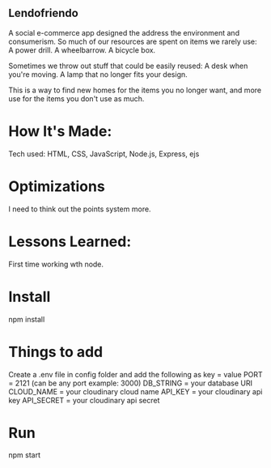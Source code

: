 
## Lendofriendo

A social e-commerce app designed the address the environment and consumerism. So much of our resources are spent on items we rarely use: A power drill. A wheelbarrow. A bicycle box. 

Sometimes we throw out stuff that could be easily reused: A desk when you're moving. A lamp that no longer fits your design. 

This is a way to find new homes for the items you no longer want, and more use for the items you don't use as much.

# How It's Made:
Tech used: HTML, CSS, JavaScript, Node.js, Express, ejs

# Optimizations
I need to think out the points system more.

# Lessons Learned:
First time working wth node.

# Install
npm install

# Things to add
Create a .env file in config folder and add the following as key = value
PORT = 2121 (can be any port example: 3000)
DB_STRING = your database URI
CLOUD_NAME = your cloudinary cloud name
API_KEY = your cloudinary api key
API_SECRET = your cloudinary api secret

# Run
npm start